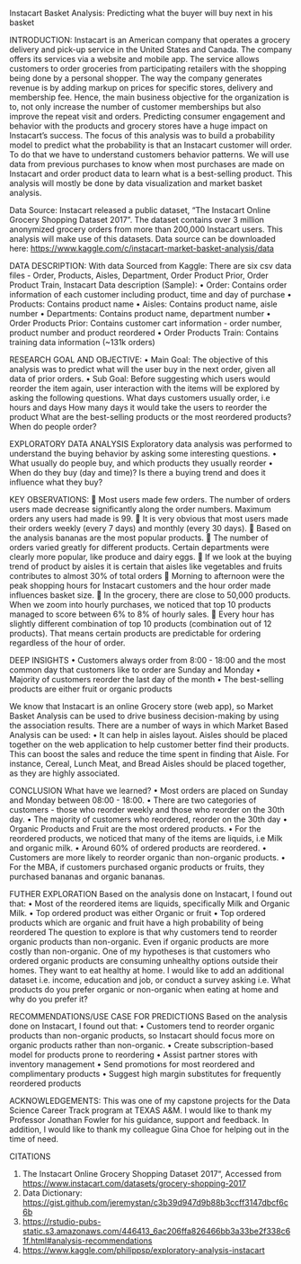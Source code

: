  Instacart Basket Analysis: Predicting what the buyer will buy next in his basket

INTRODUCTION: 
Instacart is an American company that operates a grocery delivery and pick-up service in the United States and Canada. The company offers its services via a website and mobile app. The service allows customers to order groceries from participating retailers with the shopping being done by a personal shopper. The way the company generates revenue is by adding markup on prices for specific stores, delivery and membership fee. Hence, the main business objective for the organization is to, not only increase the number of customer memberships but also improve the repeat visit and orders. Predicting consumer engagement and behavior with the products and grocery stores have a huge impact on Instacart’s success.
The focus of this analysis was to build a probability model to predict what the probability is that an Instacart customer will order. To do that we have to understand customers behavior patterns. We will use data from previous purchases to know when most purchases are made on Instacart and order product data to learn what is a best-selling product. This analysis will mostly be done by data visualization and market basket analysis. 

Data Source: 
Instacart released a public dataset, “The Instacart Online Grocery Shopping Dataset 2017”. The dataset contains over 3 million anonymized grocery orders from more than 200,000 Instacart users. This analysis will make use of this datasets.
Data source can be downloaded here:
https://www.kaggle.com/c/instacart-market-basket-analysis/data

DATA DESCRIPTION:
With data Sourced from Kaggle: There are six csv data files - Order, Products, Aisles, Department, Order Product Prior, Order Product Train,
Instacart Data description (Sample):
•	Order: Contains order information of each customer including product, time and day of purchase
•	Products: Contains product name
•	Aisles: Contains product name, aisle number
•	Departments: Contains product name, department number
•	Order Products Prior: Contains customer cart information - order number, product number and product reordered
•	Order Products Train: Contains training data information (~131k orders)

RESEARCH GOAL AND OBJECTIVE:
•	Main Goal: The objective of this analysis was to predict what will the user buy in the next order, given all data of prior orders.
•	Sub Goal: Before suggesting which users would reorder the item again, user interaction with the items will be explored by asking the following questions.
What days customers usually order, i.e hours and days
How many days it would take the users to reorder the product
What are the best-selling products or the most reordered products?
When do people order?

EXPLORATORY DATA ANALYSIS
Exploratory data analysis was performed to understand the buying behavior by asking some interesting questions.
•	What usually do people buy, and which products they usually reorder
•	When do they buy (day and time)? Is there a buying trend and does it influence what they buy?

KEY OBSERVATIONS: 
	Most users made few orders. The number of orders users made decrease significantly along the order numbers. Maximum orders any users had made is 99.
	It is very obvious that most users made their orders weekly (every 7 days) and monthly (every 30 days). 
	Based on the analysis bananas are the most popular products. 
	The number of orders varied greatly for different products. Certain departments were clearly more popular, like produce and dairy eggs. 
	If we look at the buying trend of product by aisles it is certain that aisles like vegetables and fruits contributes to almost 30% of total orders
	Morning to afternoon were the peak shopping hours for Instacart customers and the hour order made influences basket size.
	In the grocery, there are close to 50,000 products. When we zoom into hourly purchases, we noticed that top 10 products managed to score between 6% to 8% of hourly sales.
	Every hour has slightly different combination of top 10 products (combination out of 12 products). That means certain products are predictable for ordering regardless of the hour of order.

DEEP INSIGHTS 
•	Customers always order from 8:00 - 18:00 and the most common day that customers like to order are Sunday and Monday
•	Majority of customers reorder the last day of the month
•	The best-selling products are either fruit or organic products

We know that Instacart is an online Grocery store (web app), so Market Basket Analysis can be used to drive business decision-making by using the association results. There are a number of ways in which Market Based Analysis can be used:
•	It can help in aisles layout. Aisles should be placed together on the web application to help customer better find their products. This can boost the sales and reduce the time spent in finding that Aisle. For instance, Cereal, Lunch Meat, and Bread Aisles should be placed together, as they are highly associated.

CONCLUSION
What have we learned?
•	Most orders are placed on Sunday and Monday between 08:00 - 18:00.
•	There are two categories of customers - those who reorder weekly and those who reorder on the 30th day.
•	The majority of customers who reordered, reorder on the 30th day
•	Organic Products and Fruit are the most ordered products.
•	For the reordered products, we noticed that many of the items are liquids, i.e Milk and organic milk.
•	Around 60% of ordered products are reordered.
•	Customers are more likely to reorder organic than non-organic products.
•	For the MBA, if customers purchased organic products or fruits, they purchased bananas and organic bananas.

FUTHER EXPLORATION
Based on the analysis done on Instacart, I found out that:
•	Most of the reordered items are liquids, specifically Milk and Organic Milk.
•	Top ordered product was either Organic or fruit
•	Top ordered products which are organic and fruit have a high probability of being reordered
The question to explore is that why customers tend to reorder organic products than non-organic. Even if organic products are more costly than non-organic. One of my hypotheses is that customers who ordered organic products are consuming unhealthy options outside their homes. They want to eat healthy at home. I would like to add an additional dataset i.e. income, education and job, or conduct a survey asking i.e. What products do you prefer organic or non-organic when eating at home and why do you prefer it?

RECOMMENDATIONS/USE CASE FOR PREDICTIONS
Based on the analysis done on Instacart, I found out that:
•	Customers tend to reorder organic products than non-organic products, so Instacart should focus more on organic products rather than non-organic.
•	Create subscription-based model for products prone to reordering
•	Assist partner stores with inventory management
•	Send promotions for most reordered and complimentary products
•	Suggest high margin substitutes for frequently reordered products

ACKNOWLEDGEMENTS:
This was one of my capstone projects for the Data Science Career Track program at TEXAS A&M.
I would like to thank my Professor Jonathan Fowler for his guidance, support and feedback. 
In addition, I would like to thank my colleague Gina Choe for helping out in the time of need.  

CITATIONS
1.	The Instacart Online Grocery Shopping Dataset 2017“, Accessed from https://www.instacart.com/datasets/grocery-shopping-2017
2.	Data Dictionary: https://gist.github.com/jeremystan/c3b39d947d9b88b3ccff3147dbcf6c6b 
3.	https://rstudio-pubs-static.s3.amazonaws.com/446413_6ac206ffa826466bb3a33be2f338c61f.html#analysis-recommendations 
4. https://www.kaggle.com/philippsp/exploratory-analysis-instacart


